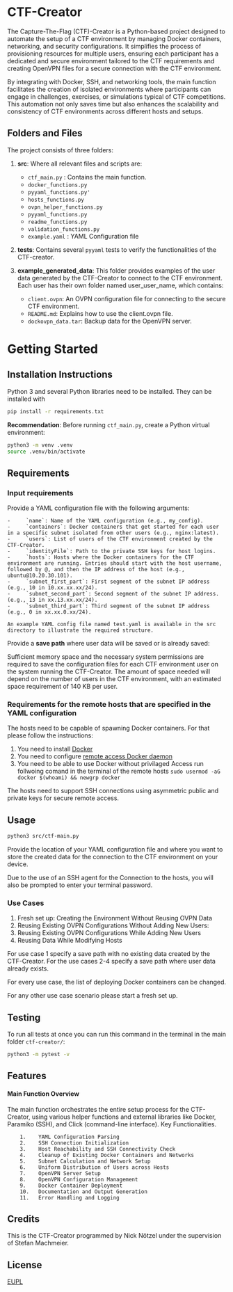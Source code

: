 # CTF-Creator

The Capture-The-Flag (CTF)-Creator is a Python-based project designed to automate the setup of a CTF environment by managing Docker containers, networking, and security configurations. It simplifies the process of provisioning resources for multiple users, ensuring each participant has a dedicated and secure environment tailored to the CTF requirements and creating OpenVPN files for a secure connection with the CTF environment.

By integrating with Docker, SSH, and networking tools, the main function facilitates the creation of isolated environments where participants can engage in challenges, exercises, or simulations typical of CTF competitions. This automation not only saves time but also enhances the scalability and consistency of CTF environments across different hosts and setups.

## Folders and Files

The project consists of three folders:
1. **src**: Where all relevant files and scripts are:
    - `ctf_main.py` : Contains the main function.
    - `docker_functions.py`
    - `pyyaml_functions.py'`
    - `hosts_functions.py`
    - `ovpn_helper_functions.py`
    - `pyyaml_functions.py`
    - `readme_functions.py`
    - `validation_functions.py`
    - `example.yaml` : YAML Configuration file

2. **tests**: Contains several `pyyaml` tests to verify the functionalities of the CTF-creator.
3. **example_generated_data**: This folder provides examples of the user data generated by the CTF-Creator to connect to the CTF environment. Each user has their own folder named user_user_name, which contains:

   - `client.ovpn`: An OVPN configuration file for connecting to the secure CTF environment.
   - `README.md`: Explains how to use the client.ovpn file.
   - `dockovpn_data.tar`: Backup data for the OpenVPN server.

# Getting Started

## Installation Instructions

Python 3 and several Python libraries need to be installed. They can be installed with
```bash
pip install -r requirements.txt
```

**Recommendation**: Before running `ctf_main.py`, create a Python virtual environment:
```bash
python3 -m venv .venv
source .venv/bin/activate
```
## Requirements 
### Input requirements
Provide a YAML configuration file with the following arguments:

    -     `name`: Name of the YAML configuration (e.g., my_config).
    -     `containers`: Docker containers that get started for each user in a specific subnet isolated from other users (e.g., nginx:latest).
    -     `users`: List of users of the CTF environment created by the CTF-Creator.
    -     `identityFile`: Path to the private SSH keys for host logins.
    -     `hosts`: Hosts where the Docker containers for the CTF environment are running. Entries should start with the host username, followed by @, and then the IP address of the host (e.g., ubuntu@10.20.30.101).
    -     `subnet_first_part`: First segment of the subnet IP address (e.g., 10 in 10.xx.xx.xx/24).
    -     `subnet_second_part`: Second segment of the subnet IP address. (e.g., 13 in xx.13.xx.xx/24).
    -     `subnet_third_part`: Third segment of the subnet IP address (e.g., 0 in xx.xx.0.xx/24).
   
    An example YAML config file named test.yaml is available in the src directory to illustrate the required structure.
Provide a **save path** where user data will be saved or is already saved:

Sufficient memory space and the necessary system permissions are required to save the configuration files for each CTF environment user on the system running the CTF-Creator. The amount of space needed will depend on the number of users in the CTF environment, with an estimated space requirement of 140 KB per user.

### Requirements for the remote hosts that are specified in the YAML configuration 
The hosts need to be capable of spawning Docker containers. For that please follow the instructions: 
1. You need to install [Docker](https://docs.docker.com/engine/install/ubuntu/)
2. You need to configure [remote access Docker daemon](https://docs.docker.com/engine/daemon/remote-access/)
3. You need to be able to use Docker without privilaged Access run follwoing comand in the terminal of the remote hosts ```
sudo usermod -aG docker $(whoami) && newgrp docker  ```      

The hosts need to support SSH connections using asymmetric public and private keys for secure remote access.

## Usage

```bash
python3 src/ctf-main.py
```

Provide the location of your YAML configuration file and where you want to store the created data for the connection to the CTF environment on your device.

Due to the use of an SSH agent for the Connection to the hosts, you will also be prompted to enter your terminal password.

### Use Cases

1. Fresh set up: Creating the Environment Without Reusing OVPN Data
2. Reusing Existing OVPN Configurations Without Adding New Users: 
3. Reusing Existing OVPN Configurations While Adding New Users
4. Reusing Data While Modifying Hosts

For use case 1 specify a save path with no existing data created by the CTF-Creator.
For the use cases 2-4 specify a save path where user data already exists.

For every use case, the list of deploying Docker containers can be changed. 

For any other use case scenario please start a fresh set up.

## Testing
To run all tests at once you can run this command in the terminal in the main folder `ctf-creator/`:
```bash
python3 -m pytest -v 
```

## Features

#### Main Function Overview

The main function orchestrates the entire setup process for the CTF-Creator, using various helper functions and external libraries like Docker, Paramiko (SSH), and Click (command-line interface).
Key Functionalities.

        1.    YAML Configuration Parsing
        2.    SSH Connection Initialization
        3.    Host Reachability and SSH Connectivity Check
        4.    Cleanup of Existing Docker Containers and Networks
        5.    Subnet Calculation and Network Setup
        6.    Uniform Distribution of Users across Hosts
        7.    OpenVPN Server Setup
        8.    OpenVPN Configuration Management
        9.    Docker Container Deployment
        10.   Documentation and Output Generation
        11.   Error Handling and Logging
        
## Credits

This is the CTF-Creator programmed by Nick Nötzel under the supervision of Stefan Machmeier.

## License
[EUPL](https://joinup.ec.europa.eu/sites/default/files/custom-page/attachment/2020-03/EUPL-1.2%20EN.txt)


